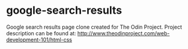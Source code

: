 # google-search-results
Google search results page clone created for The Odin Project.
Project description can be found at: http://www.theodinproject.com/web-development-101/html-css
